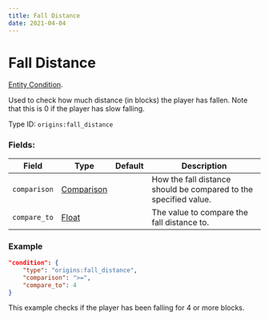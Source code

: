 ```yaml
---
title: Fall Distance
date: 2021-04-04
---
```

# Fall Distance

[Entity Condition](../entity_conditions.md).

Used to check how much distance (in blocks) the player has fallen. Note that this is 0 if the player has slow falling.

Type ID: `origins:fall_distance`

### Fields:

Field  | Type | Default | Description
-------|------|---------|-------------
`comparison` | [Comparison](../data_types/comparison.md) | | How the fall distance should be compared to the specified value.
`compare_to` | [Float](../data_types/float.md) | | The value to compare the fall distance to.

### Example
```json
"condition": {
    "type": "origins:fall_distance",
    "comparison": ">=",
    "compare_to": 4
}
```
This example checks if the player has been falling for 4 or more blocks.